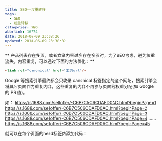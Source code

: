 ```yaml
---
title: SEO——权重转移
tags:
  - SEO
  - 权重转移
categories: SEO
abbrlink: 16774
date: 2018-06-09 23:38:26
updated: 2018-06-09 23:38:32
---
```

** 产品列表存在多页，或者文章内容过多存在多页时，为了SEO考虑，避免权重流失，内容重复，可以通过下面的方法优化：**
``` html
<link rel="canonical" href="主页url"/>
```
Google 等搜索引擎最终都会只收录 canonical 标签指定的这个网址，搜索引擎会将其它页面作为重复内容，这些重复的内容不再参与页面的权重分配(如 Google 的 PR 值)。

如：
https://s.1688.com/selloffer/-C6B7C5C6CDAFD0AC.html?beginPage=1
https://s.1688.com/selloffer/-C6B7C5C6CDAFD0AC.html?beginPage=2
https://s.1688.com/selloffer/-C6B7C5C6CDAFD0AC.html?beginPage=3
https://s.1688.com/selloffer/-C6B7C5C6CDAFD0AC.html?beginPage=4
……
https://s.1688.com/selloffer/-C6B7C5C6CDAFD0AC.html?beginPage=45

就可以在每个页面的head标签内添加代码：
<link rel="canonical" href="https://s.1688.com/selloffer/-C6B7C5C6CDAFD0AC.html"/>

